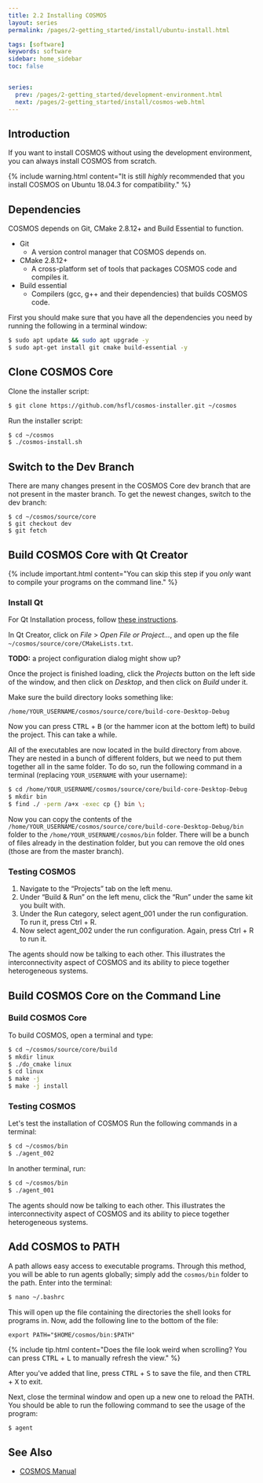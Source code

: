 ```yaml
---
title: 2.2 Installing COSMOS
layout: series
permalink: /pages/2-getting_started/install/ubuntu-install.html

tags: [software]
keywords: software
sidebar: home_sidebar
toc: false


series:
  prev: /pages/2-getting_started/development-environment.html
  next: /pages/2-getting_started/install/cosmos-web.html
---
```



## Introduction

If you want to install COSMOS without using the development environment, you can always install COSMOS from scratch.

{% include warning.html content="It is still _highly_ recommended that you install COSMOS on Ubuntu 18.04.3 for compatibility." %}

## Dependencies
COSMOS depends on Git, CMake 2.8.12+ and Build Essential to function.
- Git
  - A version control manager that COSMOS depends on.
- CMake  2.8.12+
  - A cross-platform set of tools that packages COSMOS code and compiles it.
- Build essential
  - Compilers (gcc, g++ and their dependencies) that builds COSMOS code.

First you should make sure that you have all the dependencies you need by running the following in a terminal window:

```bash
$ sudo apt update && sudo apt upgrade -y
$ sudo apt-get install git cmake build-essential -y
  ```
## Clone COSMOS Core
Clone the installer script:

```bash
$ git clone https://github.com/hsfl/cosmos-installer.git ~/cosmos
```

Run the installer script:

```bash
$ cd ~/cosmos
$ ./cosmos-install.sh
```

## Switch to the Dev Branch

There are many changes present in the COSMOS Core dev branch that are not present in the master branch. To get the newest changes, switch to the dev branch:

```bin
$ cd ~/cosmos/source/core
$ git checkout dev
$ git fetch
```

## Build COSMOS Core with Qt Creator

{% include important.html content="You can skip this step if you _only_ want to compile your programs on the command line." %}

### Install Qt
For Qt Installation process, follow [these instructions]({{site.baseurl}}/pages/2-getting_started/install/qt-install.html).

In Qt Creator, click on _File_ > _Open File or Project..._, and open up the file `~/cosmos/source/core/CMakeLists.txt`.

**TODO:** a project configuration dialog might show up?

Once the project is finished loading, click the _Projects_ button on the left side of the window, and then click
on _Desktop_, and then click on _Build_ under it.

Make sure the build directory looks something like:

```
/home/YOUR_USERNAME/cosmos/source/core/build-core-Desktop-Debug
```

Now you can press <kbd>CTRL</kbd> + <kbd>B</kbd> (or the hammer icon at the bottom left) to build the project.
This can take a while.

All of the executables are now located in the build directory from above. They are nested in a bunch of different folders,
but we need to put them together all in the same folder. To do so, run the following command in a terminal (replacing `YOUR_USERNAME` with your username):

```bash
$ cd /home/YOUR_USERNAME/cosmos/source/core/build-core-Desktop-Debug
$ mkdir bin
$ find ./ -perm /a+x -exec cp {} bin \;
```

Now you can copy the contents of the `/home/YOUR_USERNAME/cosmos/source/core/build-core-Desktop-Debug/bin` folder to the `/home/YOUR_USERNAME/cosmos/bin` folder. There will be a bunch of files already in the destination folder, but you can remove the old ones (those are from the master branch).

### Testing COSMOS
1. Navigate to the “Projects” tab on the left menu.
2. Under “Build & Run” on the left menu, click the “Run” under the same kit you built with.
3. Under the Run category, select agent_001 under the run configuration. To run it, press Ctrl + R.
4. Now select agent_002 under the run configuration. Again, press Ctrl + R to run it.

The agents should now be talking to each other.
This illustrates the interconnectivity aspect of COSMOS and its ability to piece together heterogeneous systems.

## Build COSMOS Core on the Command Line
### Build COSMOS Core
To build COSMOS, open a terminal and type:
```bash
$ cd ~/cosmos/source/core/build
$ mkdir linux
$ ./do_cmake linux
$ cd linux
$ make -j
$ make -j install
```
### Testing COSMOS
Let's test the installation of COSMOS
Run the following commands in a terminal:
```bash
$ cd ~/cosmos/bin
$ ./agent_002
```

In another terminal, run:
```bash
$ cd ~/cosmos/bin
$ ./agent_001
```

The agents should now be talking to each other.
This illustrates the interconnectivity aspect of COSMOS and its ability to piece together heterogeneous systems.




## Add COSMOS to PATH

A path allows easy access to executable programs. Through this method, you will be able to run agents globally; simply add the `cosmos/bin` folder to the path.
Enter into the terminal:


```bash
$ nano ~/.bashrc
```

This will open up the file containing the directories the shell looks for programs in.
Now, add the following line to the bottom of the file:

```
export PATH="$HOME/cosmos/bin:$PATH"
```

{% include tip.html content="Does the file look weird when scrolling? You can press <kbd>CTRL</kbd> + <kbd>L</kbd>
to manually refresh the view." %}

After you've added that line, press <kbd>CTRL</kbd> + <kbd>S</kbd> to save the file, and then
<kbd>CTRL</kbd> + <kbd>X</kbd> to exit.

Next, close the terminal window and open up a new one to reload the PATH. You should be able to run the following command
to see the usage of the program:

```bash
$ agent
```




## See Also
* [COSMOS Manual](https://docs.google.com/document/d/19rqvtZeEMJzkEcsTlC4ojYUkN-3OcYLc6IqRXgDIQlI)
